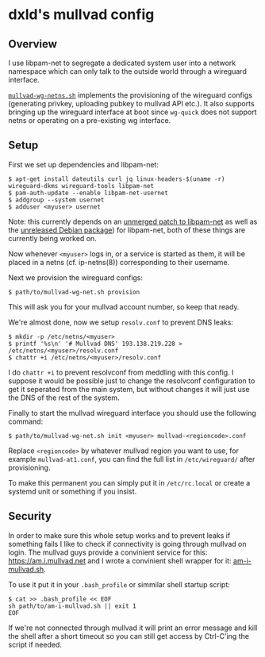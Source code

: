 dxld's mullvad config
=====================

Overview
--------

I use libpam-net to segregate a dedicated system user into a network namespace
which can only talk to the outside world through a wireguard interface.

[`mullvad-wg-netns.sh`](mullvad-wg-netns.sh) implements the provisioning of the
wireguard configs (generating privkey, uploading pubkey to mullvad API etc.). It
also supports bringing up the wireguard interface at boot since `wg-quick` does
not support netns or operating on a pre-existing wg interface.

Setup
-----

First we set up dependencies and libpam-net:

    $ apt-get install dateutils curl jq linux-headers-$(uname -r) wireguard-dkms wireguard-tools libpam-net
    $ pam-auth-update --enable libpam-net-usernet
    $ addgroup --system usernet
    $ adduser <myuser> usernet

Note: this currently depends on an
[unmerged patch to libpam-net](https://github.com/rd235/libpam-net/pull/1) as
well as the
[unreleased Debian package](https://bugs.debian.org/cgi-bin/bugreport.cgi?bug=909908))
for libpam-net, both of these things are currently being worked on.
    
Now whenever `<myuser>` logs in, or a service is started as them, it will be
placed in a netns (cf. ip-netns(8)) corresponding to their username.

Next we provision the wireguard configs:

    $ path/to/mullvad-wg-net.sh provision

This will ask you for your mullvad account number, so keep that ready.

We're almost done, now we setup `resolv.conf` to prevent DNS leaks:

    $ mkdir -p /etc/netns/<myuser>
    $ printf '%s\n' '# Mullvad DNS' 193.138.219.228 > /etc/netns/<myuser>/resolv.conf
    $ chattr +i /etc/netns/<myuser>/resolv.conf

I do `chattr +i` to prevent resolvconf from meddling with this config. I suppose
it would be possible just to change the resolvconf configuration to get it
seperated from the main system, but without changes it will just use the DNS of
the rest of the system.

Finally to start the mullvad wireguard interface you should use the following
command:

    $ path/to/mullvad-wg-net.sh init <myuser> mullvad-<regioncode>.conf

Replace `<regioncode>` by whatever mullvad region you want to use, for example
`mullvad-at1.conf`, you can find the full list in `/etc/wireguard/` after
provisioning.

To make this permanent you can simply put it in `/etc/rc.local` or create a
systemd unit or something if you insist.


Security
--------

In order to make sure this whole setup works and to prevent leaks if something
fails I like to check if connectivity is going through mullvad on login. The
mullvad guys provide a convinient service for this: https://am.i.mullvad.net and
I wrote a convinient shell wrapper for it: [am-i-mullvad.sh](am-i-mullvad.sh).

To use it put it in your `.bash_profile` or simmilar shell startup script:

    $ cat >> .bash_profile << EOF
    sh path/to/am-i-mullvad.sh || exit 1
    EOF

If we're not connected through mullvad it will print an error message and kill
the shell after a short timeout so you can still get access by Ctrl-C'ing the
script if needed.
